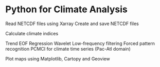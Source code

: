 # Python for Climate Analysis

Read NETCDF files using Xarray
Create and save NETCDF files

Calculate climate indices

Trend
EOF
Regression
Wavelet
Low-frequency filtering
Forced pattern recognition
PCMCI for climate time series (Pac-Atl domain)

Plot maps using Matplotlib, Cartopy and Geoview

